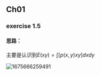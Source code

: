 ## Ch01

### exercise 1.5

#### 思路：

主要是认识到$E(xy)=\int [p(x,y)xy]dxdy$ 

![1675666259491](E:/%E7%BE%8E%E8%B5%9B/%E7%BE%8E%E8%B5%9B%E8%B5%9B%E9%A2%98/prml-master/prml-master/chapter01/exercise_img/1675666259491.jpg)